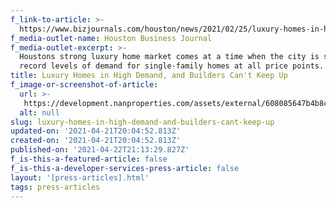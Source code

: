 ```yaml
---
f_link-to-article: >-
  https://www.bizjournals.com/houston/news/2021/02/25/luxury-homes-in-high-demand.html
f_media-outlet-name: Houston Business Journal
f_media-outlet-excerpt: >-
  Houstons strong luxury home market comes at a time when the city is seeing
  record levels of demand for single-family homes at all price points.
title: Luxury Homes in High Demand, and Builders Can't Keep Up
f_image-or-screenshot-of-article:
  url: >-
   https://development.nanproperties.com/assets/external/608085647b4b8c77713ba6e0_screen_shot_2021-04-21_at_8.53.15_AM.png
  alt: null
slug: luxury-homes-in-high-demand-and-builders-cant-keep-up
updated-on: '2021-04-21T20:04:52.813Z'
created-on: '2021-04-21T20:04:52.813Z'
published-on: '2021-04-22T21:13:29.827Z'
f_is-this-a-featured-article: false
f_is-this-a-developer-services-press-article: false
layout: '[press-articles].html'
tags: press-articles
---
```



